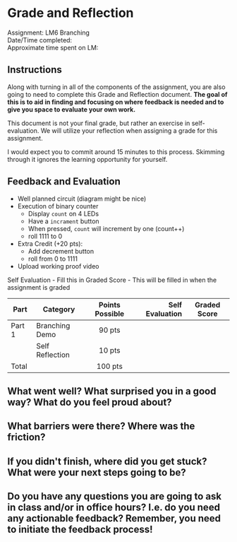 # Grade and Reflection
Assignment: LM6 Branching    
Date/Time completed:   
Approximate time spent on LM:  

## Instructions
Along with turning in all of the components of the assignment, you are also going to need to complete this Grade and Reflection document. **The goal of this is to aid in finding and focusing on where feedback is needed and to give you space to evaluate your own work.**

This document is not your final grade, but rather an exercise in self-evaluation. We will utilize your reflection when assigning a grade for this assignment.

I would expect you to commit around 15 minutes to this process. Skimming through it ignores the learning opportunity for yourself.

## Feedback and Evaluation

* Well planned circuit (diagram might be nice)
* Execution of binary counter
  * Display `count` on 4 LEDs
  * Have a `incrament` button
  * When pressed, `count` will increment by one (count++)
  * roll 1111 to 0 
* Extra Credit (+20 pts):
  * Add decrement button
  * roll from 0 to 1111
* Upload working proof video

Self Evaluation - Fill this in
Graded Score - This will be filled in when the assignment is graded

| Part   | Category                 | Points Possible | Self Evaluation | Graded Score |
| -------|--------------------------|:---------------:|----------------:|--------------|
| Part 1 | Branching Demo           |         90 pts  |                 |              |
|        | Self Reflection          |         10 pts  |                 |              |
| Total  |                          |        100 pts  |                 |              |


## What went well? What surprised you in a good way? What do you feel proud about?

## What barriers were there? Where was the friction? 

## If you didn't finish, where did you get stuck? What were your next steps going to be?

## Do you have any questions you are going to ask in class and/or in office hours? I.e. do you need any actionable feedback? Remember, you need to initiate the feedback process!